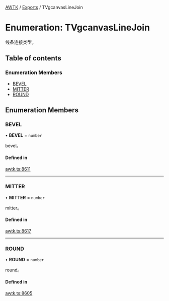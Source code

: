 [AWTK](../README.md) / [Exports](../modules.md) / TVgcanvasLineJoin

# Enumeration: TVgcanvasLineJoin

线条连接类型。

## Table of contents

### Enumeration Members

- [BEVEL](TVgcanvasLineJoin.md#bevel)
- [MITTER](TVgcanvasLineJoin.md#mitter)
- [ROUND](TVgcanvasLineJoin.md#round)

## Enumeration Members

### BEVEL

• **BEVEL** = `number`

bevel。

#### Defined in

[awtk.ts:8611](https://github.com/zlgopen/awtk-binding/blob/c57d9273/tools/code_gen/js/output/awtk.ts#L8611)

___

### MITTER

• **MITTER** = `number`

mitter。

#### Defined in

[awtk.ts:8617](https://github.com/zlgopen/awtk-binding/blob/c57d9273/tools/code_gen/js/output/awtk.ts#L8617)

___

### ROUND

• **ROUND** = `number`

round。

#### Defined in

[awtk.ts:8605](https://github.com/zlgopen/awtk-binding/blob/c57d9273/tools/code_gen/js/output/awtk.ts#L8605)
